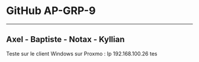 # GitHub AP-GRP-9

---

## Axel - Baptiste - Notax - Kyllian
Teste sur le client Windows sur Proxmo : Ip 192.168.100.26
tes
